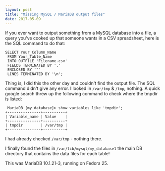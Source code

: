 ```yaml
---
layout: post
title: "Missing MySQL / MariaDB output files"
date: 2017-05-09
---
```

If you ever want to output something from a MySQL database into a file, a query you've cooked up that someone wants in a CSV spreadsheet, here is the SQL command to do that: 
```
SELECT Your_Column_Name
 FROM Your_Table_Name
 INTO OUTFILE 'Filename.csv'
 FIELDS TERMINATED BY ','
 ENCLOSED BY '"'
 LINES TERMINATED BY '\n';
```
Thing is, I did this the other day and couldn't find the output file. The SQL command didn't give any error. I looked in `/var/tmp` & `/tmp`, nothing. 
A quick google search threw up the following command to check where the tmpdir is listed:
```
 MariaDB [my_database]> show variables like 'tmpdir';
+---------------+----------+
| Variable_name | Value    |
+---------------+----------+
| tmpdir        | /var/tmp |
+---------------+----------+
```
I had already checked `/var/tmp` - nothing there. 

I finally found the files in ```/var/lib/mysql/my_database1``` the main DB directory that contains the data files for each table!

This was MariaDB 10.1.21-3, running on Fedora 25. 
